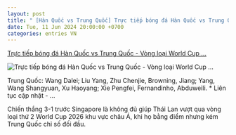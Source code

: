 ```yaml
---
layout: post
title: " [Hàn Quốc vs Trung Quốc] Trực tiếp bóng đá Hàn Quốc vs Trung Quốc - Vòng loại World Cup ..."
date: Tue, 11 Jun 2024 20:00:00 +0700
categories: entries VN
---
```

[Trực tiếp bóng đá Hàn Quốc vs Trung Quốc - Vòng loại World Cup ...](https://vietnamnet.vn/truc-tiep-bong-da-han-quoc-vs-trung-quoc-vong-loai-world-cup-2026-2290561.html)

![Trực tiếp bóng đá Hàn Quốc vs Trung Quốc - Vòng loại World Cup ...](https://static-images.vnncdn.net/vps_images_publish/000001/000003/2024/6/11/lee-kang-in-giup-tuyen-han-quoc-danh-bai-trung-quoc-2730.jpg?width=0&s=Mbns7E0rE8kMY0qOxUlnug)

Trung Quốc: Wang Dalei; Liu Yang, Zhu Chenjie, Browning, Jiang; Yang, Wang Shangyuan, Xu Haoyang; Xie Pengfei, Fernandinho, Abduweili. * Liên tục cập nhật - ...

Chiến thắng 3-1 trước Singapore là không đủ giúp Thái Lan vượt qua vòng loại thứ 2 World Cup 2026 khu vực châu Á, khi họ bằng điểm nhưng kém Trung Quốc chỉ số đối đầu.


